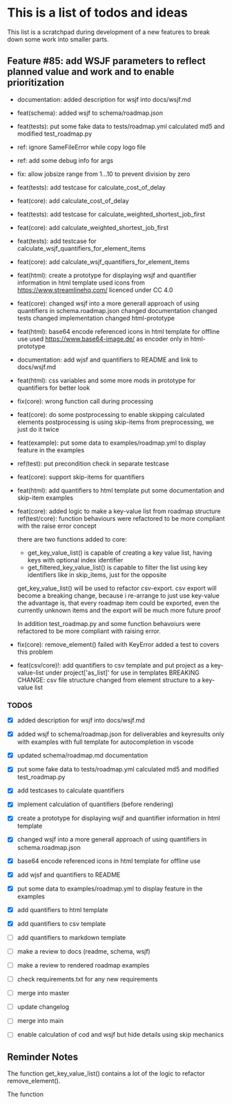 # This is a list of todos and ideas

This list is a scratchpad during development of a new features to break down some work into smaller parts.

## Feature #85: add WSJF parameters to reflect planned value and work and to enable prioritization

- documentation: added description for wsjf into docs/wsjf.md
- feat(schema): added wsjf to schema/roadmap.json
- feat(tests): put some fake data to tests/roadmap.yml
  calculated md5 and modified test_roadmap.py
- ref: ignore SameFileError while copy logo file 
- ref: add some debug info for args
- fix: allow jobsize range from 1...10 to prevent division by zero
- feat(tests): add testcase for calculate_cost_of_delay
- feat(core): add calculate_cost_of_delay
- feat(tests): add testcase for calculate_weighted_shortest_job_first
- feat(core): add calculate_weighted_shortest_job_first
- feat(tests): add testcase for calculate_wsjf_quantifiers_for_element_items
- feat(core): add calculate_wsjf_quantifiers_for_element_items
- feat(html): create a prototype for displaying wsjf and quantifier information in html template
  used icons from https://www.streamlinehq.com/ licenced under CC 4.0
- feat(core): changed wsjf into a more generall approach of using quantifiers in schema.roadmap.json
  changed documentation
  changed tests
  changed implementation
  changed html-prototype
- feat(html): base64 encode referenced icons in html template for offline use
  used https://www.base64-image.de/ as encoder
  only in html-prototype
- documentation: add wjsf and quantifiers to README and link to docs/wsjf.md
- feat(html): css variables and some more mods in prototype for quantifiers for better look
- fix(core): wrong function call during processing
- feat(core): do some postprocessing to enable skipping calculated elements
  postprocessing is using skip-items from preprocessing, we just do it twice
- feat(example): put some data to examples/roadmap.yml to display feature in the examples
- ref(test): put precondition check in separate testcase
- feat(core): support skip-items for quantifiers
- feat(html): add quantifiers to html template
  put some documentation and skip-item examples
- feat(core): added logic to make a key-value list from roadmap structure
  ref(test/core): function behaviours were refactored to be more compliant with the raise error concept

  there are two functions added to core: 
  - get_key_value_list() is capable of creating a key value list, having keys with optional index identifier
  - get_filtered_key_value_list() is capable to filter the list using key identifiers like in skip_items, just for the opposite
  
  get_key_value_list() will be used to refactor csv-export. 
  csv export will become a breaking change, because i re-arrange to just use key-value
  the advantage is, that every roadmap item could be exported, even the currently unknown items
  and the export will be much more future proof

  In addition test_roadmap.py and some function behavoiurs were refactored to be more compliant with raising error.
- fix(core): remove_element() failed with KeyError
  added a test to covers this problem
- feat(csv/core)!: add quantifiers to csv template and put project as a key-value-list under project['as_list]' for use in templates
  BREAKING CHANGE: csv file structure changed from element structure to a key-value list

### TODOS
- [x] added description for wsjf into docs/wsjf.md
- [x] added wsjf to schema/roadmap.json
  for deliverables and keyresults only
  with examples
  with full template for autocompletion in vscode
- [x] updated schema/roadmap.md documentation
- [x] put some fake data to tests/roadmap.yml
  calculated md5 and modified test_roadmap.py
- [x] add testcases to calculate quantifiers
- [x] implement calculation of quantifiers (before rendering)
- [x] create a prototype for displaying wsjf and quantifier information in html template
- [x] changed wsjf into a more generall approach of using quantifiers in schema.roadmap.json
- [X] base64 encode referenced icons in html template for offline use
- [x] add wjsf and quantifiers to README
- [x] put some data to examples/roadmap.yml to display feature in the examples
- [x] add quantifiers to html template
- [x] add quantifiers to csv template
- [ ] add quantifiers to markdown template
- [ ] make a review to docs (readme, schema, wsjf) 
- [ ] make a review to rendered roadmap examples
- [ ] check requirements.txt for any new requirements
- [ ] merge into master
- [ ] update changelog
- [ ] merge into main
- [ ] enable calculation of cod and wsjf but hide details using skip mechanics


## Reminder Notes
The function get_key_value_list() contains a lot of the logic to refactor remove_element().

The function 